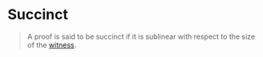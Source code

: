 # Succinct

> A proof is said to be succinct if it is sublinear with respect to the size of the [witness](./witness.md).